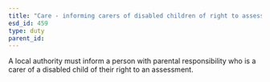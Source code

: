 ```yaml
---
title: "Care - informing carers of disabled children of right to assessment"
esd_id: 459
type: duty
parent_id:  
---
```


A local authority must inform a person with parental responsibility who is a carer of a disabled child of their right to an assessment.

